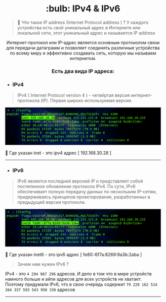 <h1 align="center">
 :bulb: IPv4 & IPv6
</h1>

> :mag_right:  Что такое IP address (Internet Protocol address ) ? У каждого устройства есть свой уникальный адрес в Интернете или локальной сети, этот уникальный адрес и называется IP address

<p align="center">
Интернет-протокол или IP-адрес является основным протоколом связи для передачи датаграмм и позволяет соединять различные устройства по всему миру и эффективно создавать сеть, которую мы называем интернетом. 
</p>

<h3 align="center">
Есть два вида IP адреса:
</h3>

* ### IPv4 
> IPv4 ( Internet Protocol version 4 ) - четвёртая версия интернет-протокола (IP). Первая широко используемая версия.
 
<p align="center" width="100%">
    <img src="https://github.com/airgedon/DevOps/blob/main/Operating_System/Linux/Linux%20CLI/PNG_2/Screenshot%20from%202022-09-05%2010-58-30.png"> 
</p>

:mag_right:  Где указан inet - это ipv4 адрес [ 192.168.30.28 ]

---
* ### IPv6 

> IPv6 является последней версией IP и представляет собой постепенное обновление протокола IPv4. По сути, IPv6 обеспечивает полную передачу данных по нескольким IP-сетям, придерживаясь принципов проектирования, разработанных в предыдущей версии протокола.

<p align="center" width="100%">
    <img src="https://github.com/airgedon/DevOps/blob/main/Operating_System/Linux/Linux%20CLI/PNG_2/Screenshot%20from%202022-09-05%2010-58-37.png"> 
</p>

:mag_right:  Где указан inet6 - это ipv6 адрес [ fe80::6f7a:8269:9a3b:2aba ]
 
> Зачем нам нужен IPv6 ?

IPv4 - это `4 294 967 296` адресов. И дело в том что в мире устройств намного больше и айпи адресов для всех устройств не хватает. Поэтому придумали IPv6, что в свою очередь содержит `79 228 162 514 264 337 593 543 950 336` адресов

---

